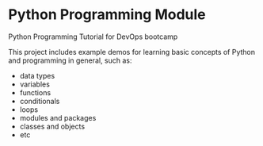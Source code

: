 # Python Programming Module
Python Programming Tutorial for DevOps bootcamp

This project includes example demos for learning basic concepts of Python and programming in general, such as:
- data types
- variables
- functions
- conditionals
- loops
- modules and packages
- classes and objects
- etc
